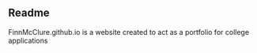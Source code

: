 ## Readme ##
FinnMcClure.github.io is a website created to act as a portfolio for college applications 
